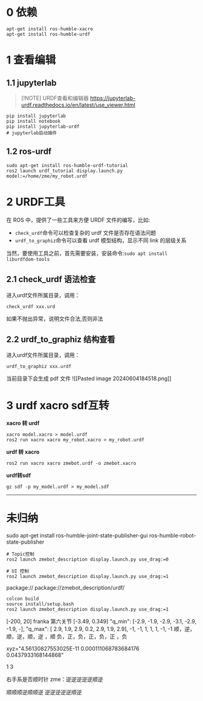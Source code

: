 
# 0 依赖

```shell
apt-get install ros-humble-xacro
apt-get install ros-humble-urdf
```

# 1 查看编辑

## 1.1 jupyterlab

> [!NOTE] URDF查看和编辑器
> https://jupyterlab-urdf.readthedocs.io/en/latest/use_viewer.html

```shell
pip install jupyterlab
pip install notebook
pip install jupyterlab-urdf
# jupyterlab启动插件
```

## 1.2 ros-urdf

```shell
sudo apt-get install ros-humble-urdf-tutorial
ros2 launch urdf_tutorial display.launch.py model:=/home/zme/my_robot.urdf
```

# 2 URDF工具

在 ROS 中，提供了一些工具来方便 URDF 文件的编写，比如:

- `check_urdf`命令可以检查复杂的 urdf 文件是否存在语法问题
- `urdf_to_graphiz`命令可以查看 urdf 模型结构，显示不同 link 的层级关系

当然，要使用工具之前，首先需要安装，安装命令:`sudo apt install liburdfdom-tools`

## 2.1 check_urdf 语法检查

进入urdf文件所属目录，调用：
```shell
check_urdf xxx.urd
```
如果不抛出异常，说明文件合法,否则非法

## 2.2 urdf_to_graphiz 结构查看

进入urdf文件所属目录，调用：
```shell
urdf_to_graphiz xxx.urdf
```
当前目录下会生成 pdf 文件
![[Pasted image 20240604184518.png]]
# 3 urdf xacro sdf互转

**xacro 转 urdf**
```shell
xacro model.xacro > model.urdf
ros2 run xacro xacro my_robot.xacro > my_robot.urdf
```

**urdf 转 xacro**
```shell
ros2 run xacro xacro zmebot.urdf -o zmebot.xacro
```

**urdf转sdf**
```shell
gz sdf -p my_model.urdf > my_model.sdf
```




---
# 未归纳

sudo apt-get install ros-humble-joint-state-publisher-gui ros-humble-robot-state-publisher

```shell
# Topic控制
ros2 launch zmebot_description display.launch.py use_drag:=0

# UI 控制
ros2 launch zmebot_description display.launch.py use_drag:=1
```



package://
package://zmebot_description/urdf/

```shell
colcon build
source install/setup.bash
ros2 launch zmebot_description display.launch.py use_drag:=1
```

[-200, 20] franka 第六关节
[-3.49, 0.349]
        "q_min": [-2.9, -1.9, -2.9, -3.1, -2.9, -1.9, -],
        "q_max": [ 2.9,  1.9,  2.9,  0.2,   2.9,  1.9,  2.9],
-1, -1, 1, 1, 1, -1, -1
顺，逆，顺，逆，顺，逆     ，顺
负，正，负，正，负，正     ，负

xyz="4.56130827553025E-11 0.000111068783684176 0.0437933168144868"


1 3

右手系是否顺时针
zme：逆逆逆逆逆顺逆


顺顺顺逆顺顺逆
逆逆逆逆逆顺逆